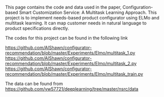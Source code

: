 This page contains the code and data used in the paper, Configuration-based Smart Customization Service: A Multitask Learning Approach. This project is to implement needs-based product configurator using ELMo and multitask learning. It can map customer needs in natural language to product specifications directly. 

The codes for this project can be found in the following link

https://github.com/AlShawn/configurator-recommendation/blob/master/Experiments/Elmo/multitask_1.py
https://github.com/AlShawn/configurator-recommendation/blob/master/Experiments/Elmo/multitask_2.py
https://github.com/AlShawn/configurator-recommendation/blob/master/Experiments/Elmo/multitask_train.py

The data can be found from 
https://github.com/yw57721/deeplearning/tree/master/nsrc/data
